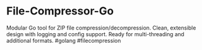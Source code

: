 # File-Compressor-Go
Modular Go tool for ZIP file compression/decompression. Clean, extensible design with logging and config support. Ready for multi-threading and additional formats.  #golang #filecompression
